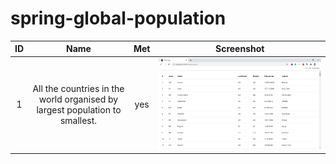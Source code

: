 # spring-global-population

| ID  |                                    Name                                     | Met |            Screenshot             |
| :-: | :-------------------------------------------------------------------------: | :-: | :-------------------------------: |
|  1  | All the countries in the world organised by largest population to smallest. | yes | ![task 1](/screenshots/task1.png) |
